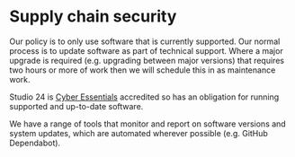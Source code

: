 # Supply chain security

Our policy is to only use software that is currently supported. Our normal process is to update software as part of technical support. Where a major upgrade is required (e.g. upgrading between major versions) that requires two hours or more of work then we will schedule this in as maintenance work.

Studio 24 is [Cyber Essentials](https://www.ncsc.gov.uk/cyberessentials/overview) accredited so has an obligation for running supported and up-to-date software.
   
We have a range of tools that monitor and report on software versions and system updates, which are automated wherever possible (e.g. GitHub Dependabot).
